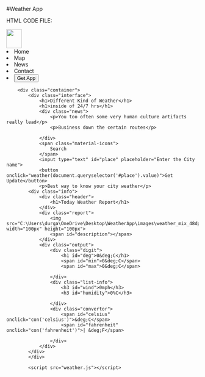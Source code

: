 
#Weather App

HTML CODE FILE:

<!DOCTYPE html>
<html lang="en">

<head>
    <meta charset="UTF-8">
    <meta name="viewport" content="width=device-width, initial-scale=1.0">
    <title>Weather App</title>
    <link rel="stylesheet" href="weather.css">
</head>

<body>
    <div class="nav-con">
        <div class="nav-bar">
            <img src="C:\Users\durga\OneDrive\Desktop\WeatherApp\images\cloud_29dp_5F6368_FILL0_wght400_GRAD0_opsz24.png"
                width="40px" height="50px">
            <div class="nav">
                <li>Home</li>
                <li>Map</li>
                <li>News</li>
                <li>Contact</li>
                <li><button>Get App</button></li>
            </div>
        </div>

        <div class="container">
            <div class="interface">
                <h1>Different Kind of Weather</h1>
                <h1>inside of 24/7 hrs</h1>
                <div class="news">
                    <p>You too often some very human culture artifacts really lead</p>
                    <p>Business down the certain routes</p>

                </div>
                <span class="material-icons">
                    Search
                </span>
                <input type="text" id="place" placeholder="Enter the City name">
                <button onclick="weather(document.queryselector('#place').value)">Get Update</button>
                <p>Best way to know your city weather</p>
            <div class="info">
                <div class="header">
                    <h1>Today Weather Report</h1>
                </div>
                <div class="report">
                    <img src="C:\Users\durga\OneDrive\Desktop\WeatherApp\images\weather_mix_48dp_5F6368_FILL0_wght400_GRAD0_opsz48.png" width="100px" height="100px">
                    <span id="description"></span>
                </div>
                <div class="output">
                    <div class="digit">
                        <h1 id="deg">0&deg;C</h1>
                        <span id="min">0&deg;C</span>
                        <span id="max">0&deg;C</span>

                    </div>
                    <div class="list-info">
                        <h3 id="wind">0mph</h3>
                        <h3 id="humidity">0%C</h3>

                    </div>
                    <div class="convertor">
                        <span id="celsius" onclick="con('celsius')">&deg;C</span>
                        <span id="fahrenheit" onclick="con('fahrenheit')">| &deg;F</span>

                    </div>
                </div>
            </div>
            </div>
            
            <script src="weather.js"></script>
</body>

</html>